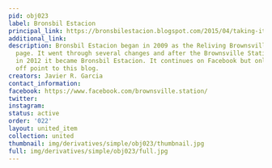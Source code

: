 ```yaml
---
pid: obj023
label: Bronsbil Estacion
principal_link: https://bronsbilestacion.blogspot.com/2015/04/taking-it-to-streets-part-4-of-4.html
additional_link: 
description: Bronsbil Estacion began in 2009 as the Reliving Brownsville Facebook
  page. It went through several changes and after the Brownsville Station band reunited
  in 2012 it became Bronsbil Estacion. It continues on Facebook but only as a jump
  off point to this blog.
creators: Javier R. Garcia
contact_information: 
facebook: https://www.facebook.com/brownsville.station/
twitter: 
instagram: 
status: active
order: '022'
layout: united_item
collection: united
thumbnail: img/derivatives/simple/obj023/thumbnail.jpg
full: img/derivatives/simple/obj023/full.jpg
---
```

